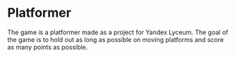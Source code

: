 # Platformer
The game is a platformer made as a project for Yandex Lyceum.
The goal of the game is to hold out as long as possible on moving platforms and score as many points as possible.
